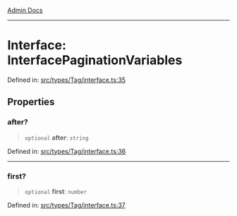 [Admin Docs](/)

***

# Interface: InterfacePaginationVariables

Defined in: [src/types/Tag/interface.ts:35](https://github.com/PalisadoesFoundation/talawa-admin/blob/main/src/types/Tag/interface.ts#L35)

## Properties

### after?

> `optional` **after**: `string`

Defined in: [src/types/Tag/interface.ts:36](https://github.com/PalisadoesFoundation/talawa-admin/blob/main/src/types/Tag/interface.ts#L36)

***

### first?

> `optional` **first**: `number`

Defined in: [src/types/Tag/interface.ts:37](https://github.com/PalisadoesFoundation/talawa-admin/blob/main/src/types/Tag/interface.ts#L37)
